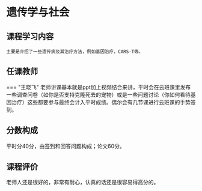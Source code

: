 # 遗传学与社会

## 课程学习内容

    主要是介绍了一些遗传病及其治疗方法，例如基因治疗，CARS-T等。

## 任课教师

=== "王晓飞"
    老师讲课基本就是ppt加上视频结合来讲，平时会在云班课里发布一些调查问卷（如你是否支持克隆死去的宠物）或是一些问题讨论（你如何看待基因治疗）这些都要参与最终会计入平时成绩。偶尔会有几节课进行云班课的手势签到。



## 分数构成

平时分40分，由签到和回答问题构成；论文60分。



## 课程评价

老师人还是很好的，非常有耐心，认真的话还是很容易得高分的。